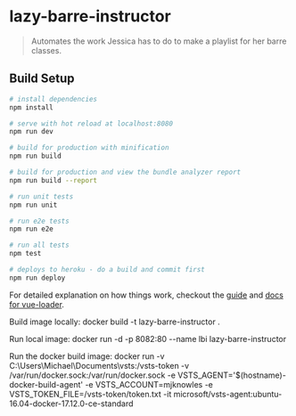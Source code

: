 # lazy-barre-instructor

> Automates the work Jessica has to do to make a playlist for her barre classes.

## Build Setup

``` bash
# install dependencies
npm install

# serve with hot reload at localhost:8080
npm run dev

# build for production with minification
npm run build

# build for production and view the bundle analyzer report
npm run build --report

# run unit tests
npm run unit

# run e2e tests
npm run e2e

# run all tests
npm test

# deploys to heroku - do a build and commit first
npm run deploy
```

For detailed explanation on how things work, checkout the [guide](http://vuejs-templates.github.io/webpack/) and [docs for vue-loader](http://vuejs.github.io/vue-loader).

Build image locally:
docker build -t lazy-barre-instructor .

Run local image:
docker run -d -p 8082:80 --name lbi lazy-barre-instructor

Run the docker build image:
docker run -v C:\Users\Michael\Documents\vsts:/vsts-token -v /var/run/docker.sock:/var/run/docker.sock -e VSTS_AGENT='$(hostname)-docker-build-agent' -e VSTS_ACCOUNT=mjknowles -e VSTS_TOKEN_FILE=/vsts-token/token.txt -it microsoft/vsts-agent:ubuntu-16.04-docker-17.12.0-ce-standard